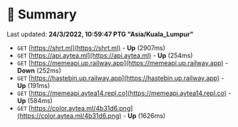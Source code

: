 # 📖 Summary
Last updated: **24/3/2022, 10:59:47 PTG "Asia/Kuala_Lumpur"**

- `GET` [https://shrt.ml](https://shrt.ml) - **Up** (2907ms)
- `GET` [https://api.aytea.ml](https://api.aytea.ml) - **Up** (254ms)
- `GET` [https://memeapi.up.railway.app](https://memeapi.up.railway.app) - **Down** (252ms)
- `GET` [https://hastebin.up.railway.app](https://hastebin.up.railway.app) - **Up** (191ms)
- `GET` [https://memeapi.aytea14.repl.co](https://memeapi.aytea14.repl.co) - **Up** (584ms)
- `GET` [https://color.aytea.ml/4b31d6.png](https://color.aytea.ml/4b31d6.png) - **Up** (1626ms)
